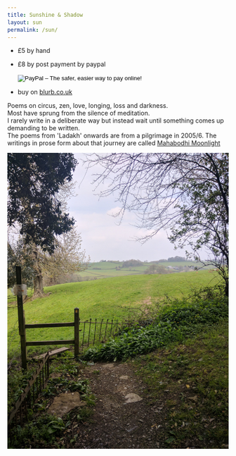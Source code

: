 ```yaml
---
title: Sunshine & Shadow
layout: sun
permalink: /sun/
---
```


- &pound;5 by hand
- &pound;8 by post payment by paypal 
    <form action="https://www.paypal.com/cgi-bin/webscr" method="post" target="_top">
    <input type="hidden" name="cmd" value="_s-xclick">
    <input type="hidden" name="hosted_button_id" value="7QV7W7X7EL9RJ">
    <input type="image" src="https://www.paypalobjects.com/en_GB/i/btn/btn_buynow_SM.gif" border="0" name="submit" alt="PayPal – The safer, easier way to pay online!">
    </form>

- buy on [blurb.co.uk](https://www.blurb.co.uk/b/10258007-sunshine-and-shadow)


Poems on circus, zen, love, longing, loss and darkness.  
Most have sprung from the silence of meditation.  
I rarely write in a deliberate way but instead wait until something comes up demanding to be written.  
The poems from 'Ladakh' onwards are from a pilgrimage in 2005/6. The writings in prose form about that journey are called [Mahabodhi Moonlight](/pages/prose/mahabodhi-moonlight.html)


!["Gaia House style"](/assets/images/chan/GaiaHouseStyle.jpg "Gaia House style")

